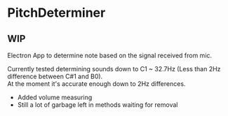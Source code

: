 # PitchDeterminer
## **WIP**
Electron App to determine note based on the signal received from mic.  
  
Currently tested determining sounds down to C1 ~ 32.7Hz (Less than 2Hz difference between C#1 and B0).  
At the moment it's accurate enough down to 2Hz differences.  
  
- Added volume measuring  
- Still a lot of garbage left in methods waiting for removal
